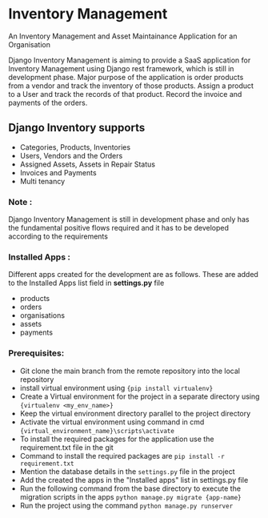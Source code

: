 # Inventory Management
An Inventory Management and Asset Maintainance Application for an Organisation

Django Inventory Management is aiming to provide a SaaS application for Inventory Management 
using Django rest framework, which is still in development phase. Major purpose of the application
is order products from a vendor and track the inventory of those products. Assign a product to a User 
and track the records of that product. Record the invoice and payments of the orders.

## Django Inventory supports 

- Categories, Products, Inventories 
- Users, Vendors and the Orders
- Assigned Assets, Assets in Repair Status
- Invoices and Payments
- Multi tenancy

### Note :
Django Inventory Management is still in development phase and only has the fundamental positive 
flows required and it has to be developed according to the requirements

### Installed Apps : 
Different apps created for the development are as follows. These are added to the Installed Apps
list field in **settings.py** file

- products 
- orders
- organisations
- assets
- payments


### Prerequisites:
- Git clone the main branch from the remote repository into the local repository
- install virtual environment using 
```{pip install virtualenv}```
- Create a Virtual environment for the project in a separate directory using  
```{virtualenv <my_env_name>}```
- Keep the virtual environment directory parallel to the project directory
- Activate the virtual environment using command in cmd
 ```{virtual_environment_name}\scripts\activate``` 
- To install the required packages for the application use the requirement.txt file in the git 
- Command to install the required packages are 
```pip install -r requirement.txt ```
- Mention the database details in the ```settings.py``` file in the project
- Add the created the apps in the "Installed apps" list in settings.py file
- Run the following command from the base directory to execute the migration scripts in the apps ```python manage.py migrate {app-name}```  
- Run the project using the command ```python manage.py runserver```
